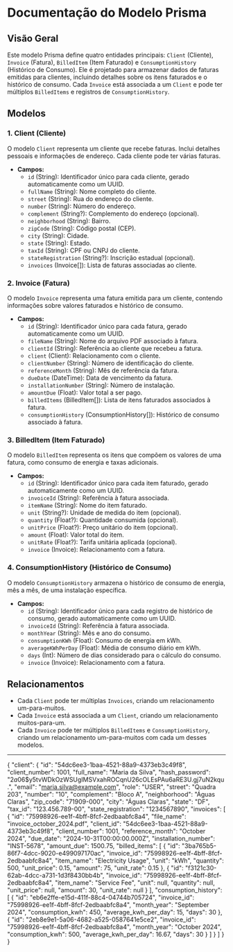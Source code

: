 # Documentação do Modelo Prisma

## Visão Geral

Este modelo Prisma define quatro entidades principais: `Client` (Cliente), `Invoice` (Fatura), `BilledItem` (Item Faturado) e `ConsumptionHistory` (Histórico de Consumo). Ele é projetado para armazenar dados de faturas emitidas para clientes, incluindo detalhes sobre os itens faturados e o histórico de consumo. Cada `Invoice` está associada a um `Client` e pode ter múltiplos `BilledItems` e registros de `ConsumptionHistory`.

## Modelos

### 1. **Client (Cliente)**

O modelo `Client` representa um cliente que recebe faturas. Inclui detalhes pessoais e informações de endereço. Cada cliente pode ter várias faturas.

- **Campos:**
  - `id` (String): Identificador único para cada cliente, gerado automaticamente como um UUID.
  - `fullName` (String): Nome completo do cliente.
  - `street` (String): Rua do endereço do cliente.
  - `number` (String): Número do endereço.
  - `complement` (String?): Complemento do endereço (opcional).
  - `neighborhood` (String): Bairro.
  - `zipCode` (String): Código postal (CEP).
  - `city` (String): Cidade.
  - `state` (String): Estado.
  - `taxId` (String): CPF ou CNPJ do cliente.
  - `stateRegistration` (String?): Inscrição estadual (opcional).
  - `invoices` (Invoice[]): Lista de faturas associadas ao cliente.

### 2. **Invoice (Fatura)**

O modelo `Invoice` representa uma fatura emitida para um cliente, contendo informações sobre valores faturados e histórico de consumo.

- **Campos:**
  - `id` (String): Identificador único para cada fatura, gerado automaticamente como um UUID.
  - `fileName` (String): Nome do arquivo PDF associado à fatura.
  - `clientId` (String): Referência ao cliente que recebeu a fatura.
  - `client` (Client): Relacionamento com o cliente.
  - `clientNumber` (String): Número de identificação do cliente.
  - `referenceMonth` (String): Mês de referência da fatura.
  - `dueDate` (DateTime): Data de vencimento da fatura.
  - `installationNumber` (String): Número de instalação.
  - `amountDue` (Float): Valor total a ser pago.
  - `billedItems` (BilledItem[]): Lista de itens faturados associados à fatura.
  - `consumptionHistory` (ConsumptionHistory[]): Histórico de consumo associado à fatura.

### 3. **BilledItem (Item Faturado)**

O modelo `BilledItem` representa os itens que compõem os valores de uma fatura, como consumo de energia e taxas adicionais.

- **Campos:**
  - `id` (String): Identificador único para cada item faturado, gerado automaticamente como um UUID.
  - `invoiceId` (String): Referência à fatura associada.
  - `itemName` (String): Nome do item faturado.
  - `unit` (String?): Unidade de medida do item (opcional).
  - `quantity` (Float?): Quantidade consumida (opcional).
  - `unitPrice` (Float?): Preço unitário do item (opcional).
  - `amount` (Float): Valor total do item.
  - `unitRate` (Float?): Tarifa unitária aplicada (opcional).
  - `invoice` (Invoice): Relacionamento com a fatura.

### 4. **ConsumptionHistory (Histórico de Consumo)**

O modelo `ConsumptionHistory` armazena o histórico de consumo de energia, mês a mês, de uma instalação específica.

- **Campos:**
  - `id` (String): Identificador único para cada registro de histórico de consumo, gerado automaticamente como um UUID.
  - `invoiceId` (String): Referência à fatura associada.
  - `monthYear` (String): Mês e ano do consumo.
  - `consumptionKWh` (Float): Consumo de energia em kWh.
  - `averageKWhPerDay` (Float): Média de consumo diário em kWh.
  - `days` (Int): Número de dias considerado para o cálculo do consumo.
  - `invoice` (Invoice): Relacionamento com a fatura.

## Relacionamentos

- Cada `Client` pode ter múltiplas `Invoices`, criando um relacionamento um-para-muitos.
- Cada `Invoice` está associada a um `Client`, criando um relacionamento muitos-para-um.
- Cada `Invoice` pode ter múltiplos `BilledItems` e `ConsumptionHistory`, criando um relacionamento um-para-muitos com cada um desses modelos.

---


{
  "client": {
    "id": "54dc6ee3-1baa-4521-88a9-4373eb3c49f8",
    "client_number": 1001,
    "full_name": "Maria da Silva",
    "hash_password": "$2a$06$y5tvWDkOzWSUgIMSVxahROCqnU26cOLEsPAu6aRE3U.gj7uN2kqu.",
    "email": "maria.silva@example.com",
    "role": "USER",
    "street": "Quadra 203",
    "number": "10",
    "complement": "Bloco A",
    "neighborhood": "Águas Claras",
    "zip_code": "71909-000",
    "city": "Águas Claras",
    "state": "DF",
    "tax_id": "123.456.789-00",
    "state_registration": "1234567890",
    "invoices": [
      {
        "id": "75998926-ee1f-4bff-8fcf-2edbaabfc8a4",
        "file_name": "invoice_october_2024.pdf",
        "client_id": "54dc6ee3-1baa-4521-88a9-4373eb3c49f8",
        "client_number": 1001,
        "reference_month": "October 2024",
        "due_date": "2024-10-31T00:00:00.000Z",
        "installation_number": "INST-5678",
        "amount_due": 1500.75,
        "billed_items": [
          {
            "id": "3ba765b5-86f7-4dcc-9020-e499097170ac",
            "invoice_id": "75998926-ee1f-4bff-8fcf-2edbaabfc8a4",
            "item_name": "Electricity Usage",
            "unit": "kWh",
            "quantity": 500,
            "unit_price": 0.15,
            "amount": 75,
            "unit_rate": 0.15
          },
          {
            "id": "f3121c30-62ab-4dcc-a731-1d3f8430bb4b",
            "invoice_id": "75998926-ee1f-4bff-8fcf-2edbaabfc8a4",
            "item_name": "Service Fee",
            "unit": null,
            "quantity": null,
            "unit_price": null,
            "amount": 30,
            "unit_rate": null
          }
        ],
        "consumption_history": [
          {
            "id": "eb6e2ffe-e15d-411f-88c4-04744b705724",
            "invoice_id": "75998926-ee1f-4bff-8fcf-2edbaabfc8a4",
            "month_year": "September 2024",
            "consumption_kwh": 450,
            "average_kwh_per_day": 15,
            "days": 30
          },
          {
            "id": "2eb8e9e1-5a06-4682-a525-0587641e5ce2",
            "invoice_id": "75998926-ee1f-4bff-8fcf-2edbaabfc8a4",
            "month_year": "October 2024",
            "consumption_kwh": 500,
            "average_kwh_per_day": 16.67,
            "days": 30
          }
        ]
      }
    ]
  }
}

